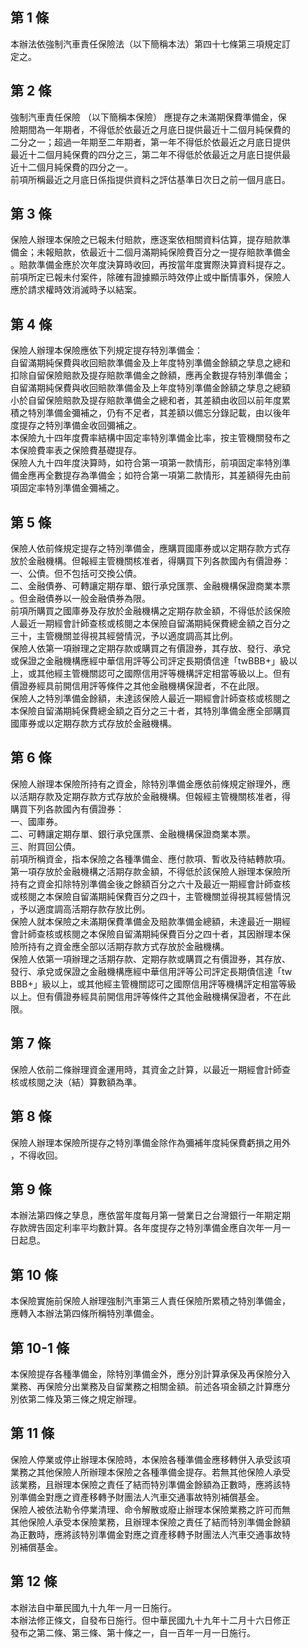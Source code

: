第 1 條
-------
本辦法依強制汽車責任保險法（以下簡稱本法）第四十七條第三項規定訂  
定之。

第 2 條
-------
強制汽車責任保險 （以下簡稱本保險） 應提存之未滿期保費準備金，保  
險期間為一年期者，不得低於依最近之月底日提供最近十二個月純保費的  
二分之一；超過一年期至二年期者，第一年不得低於依最近之月底日提供  
最近十二個月純保費的四分之三，第二年不得低於依最近之月底日提供最  
近十二個月純保費的四分之一。  
前項所稱最近之月底日係指提供資料之評估基準日次日之前一個月底日。

第 3 條
-------
保險人辦理本保險之已報未付賠款，應逐案依相關資料估算，提存賠款準  
備金；未報賠款，依最近十二個月滿期純保險費百分之一提存賠款準備金  
。賠款準備金應於次年度決算時收回，再按當年度實際決算資料提存之。  
前項所定已報未付案件，除確有證據顯示時效停止或中斷情事外，保險人  
應於請求權時效消滅時予以結案。

第 4 條
-------
保險人辦理本保險應依下列規定提存特別準備金：  
自留滿期純保費與收回賠款準備金及上年度特別準備金餘額之孳息之總和  
扣除自留保險賠款及提存賠款準備金之餘額，應再全數提存特別準備金；  
自留滿期純保費與收回賠款準備金及上年度特別準備金餘額之孳息之總額  
小於自留保險賠款及提存賠款準備金之總和者，其差額由收回以前年度累  
積之特別準備金彌補之，仍有不足者，其差額以備忘分錄記載，由以後年  
度提存之特別準備金收回彌補之。  
本保險九十四年度費率結構中固定率特別準備金比率，按主管機關發布之  
本保險費率表之保險費基礎提存。  
保險人九十四年度決算時，如符合第一項第一款情形，前項固定率特別準  
備金應再全數提存為準備金；如符合第一項第二款情形，其差額得先由前  
項固定率特別準備金彌補之。

第 5 條
-------
保險人依前條規定提存之特別準備金，應購買國庫券或以定期存款方式存  
放於金融機構。但報經主管機關核准者，得購買下列各款國內有價證券：  
一、公債。但不包括可交換公債。  
二、金融債券、可轉讓定期存單、銀行承兌匯票、金融機構保證商業本票  
    。但金融債券以一般金融債券為限。  
前項所購買之國庫券及存放於金融機構之定期存款金額，不得低於該保險  
人最近一期經會計師查核或核閱之本保險自留滿期純保費總金額之百分之  
三十，主管機關並得視其經營情況，予以適度調高其比例。  
保險人依第一項辦理之定期存款或購買之有價證券，其存放、發行、承兌  
或保證之金融機構應經中華信用評等公司評定長期債信達「twBBB+」級以  
上，或其他經主管機關認可之國際信用評等機構評定相當等級以上。但有  
價證券經具前開信用評等條件之其他金融機構保證者，不在此限。  
保險人之特別準備金餘額，未達該保險人最近一期經會計師查核或核閱之  
本保險自留滿期純保費總金額之百分之三十者，其特別準備金應全部購買  
國庫券或以定期存款方式存放於金融機構。

第 6 條
-------
保險人辦理本保險所持有之資金，除特別準備金應依前條規定辦理外，應  
以活期存款及定期存款方式存放於金融機構。但報經主管機關核准者，得  
購買下列各款國內有價證券：  
一、國庫券。  
二、可轉讓定期存單、銀行承兌匯票、金融機構保證商業本票。  
三、附買回公債。  
前項所稱資金，指本保險之各種準備金、應付款項、暫收及待結轉款項。  
第一項存放於金融機構之活期存款金額，不得低於該保險人辦理本保險所  
持有之資金扣除特別準備金後之餘額百分之六十及最近一期經會計師查核  
或核閱之本保險自留滿期純保費百分之四十，主管機關並得視其經營情況  
，予以適度調高活期存款存放比例。  
保險人就本保險之未滿期保費準備金及賠款準備金總額，未達最近一期經  
會計師查核或核閱之本保險自留滿期純保費百分之四十者，其因辦理本保  
險所持有之資金應全部以活期存款方式存放於金融機構。  
保險人依第一項辦理之活期存款、定期存款或購買之有價證券，其存放、  
發行、承兌或保證之金融機構應經中華信用評等公司評定長期債信達「tw  
BBB+」級以上，或其他經主管機關認可之國際信用評等機構評定相當等級  
以上。但有價證券經具前開信用評等條件之其他金融機構保證者，不在此  
限。

第 7 條
-------
保險人依前二條辦理資金運用時，其資金之計算，以最近一期經會計師查  
核或核閱之決（結）算數額為準。

第 8 條
-------
保險人辦理本保險所提存之特別準備金除作為彌補年度純保費虧損之用外  
，不得收回。

第 9 條
-------
本辦法第四條之孳息，應依當年度每月第一營業日之台灣銀行一年期定期  
存款牌告固定利率平均數計算。各年度提存之特別準備金應自次年一月一  
日起息。

第 10 條
--------
本保險實施前保險人辦理強制汽車第三人責任保險所累積之特別準備金，  
應轉入本辦法第四條所稱特別準備金。

第 10-1 條
----------
本保險提存各種準備金，除特別準備金外，應分別計算承保及再保險分入  
業務、再保險分出業務及自留業務之相關金額。前述各項金額之計算應分  
別依第二條及第三條之規定辦理。

第 11 條
--------
保險人停業或停止辦理本保險時，本保險各種準備金應移轉併入承受該項  
業務之其他保險人所辦理本保險之各種準備金提存。若無其他保險人承受  
該業務，且辦理本保險之責任了結而特別準備金餘額為正數時，應將該特  
別準備金對應之資產移轉予財團法人汽車交通事故特別補償基金。  
保險人被依法勒令停業清理、命令解散或廢止辦理本保險業務之許可而無  
其他保險人承受本保險業務，且辦理本保險之責任了結而特別準備金餘額  
為正數時，應將該特別準備金對應之資產移轉予財團法人汽車交通事故特  
別補償基金。

第 12 條
--------
本辦法自中華民國九十九年一月一日施行。  
本辦法修正條文，自發布日施行。但中華民國九十九年十二月十六日修正  
發布之第二條、第三條、第十條之一，自一百年一月一日施行。

